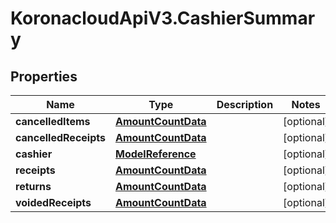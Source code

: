 # KoronacloudApiV3.CashierSummary

## Properties
Name | Type | Description | Notes
------------ | ------------- | ------------- | -------------
**cancelledItems** | [**AmountCountData**](AmountCountData.md) |  | [optional] 
**cancelledReceipts** | [**AmountCountData**](AmountCountData.md) |  | [optional] 
**cashier** | [**ModelReference**](ModelReference.md) |  | [optional] 
**receipts** | [**AmountCountData**](AmountCountData.md) |  | [optional] 
**returns** | [**AmountCountData**](AmountCountData.md) |  | [optional] 
**voidedReceipts** | [**AmountCountData**](AmountCountData.md) |  | [optional] 


